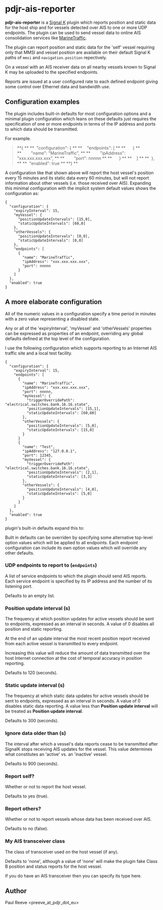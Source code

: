 # pdjr-ais-reporter

**pdjr-ais-reporter** is a
[Signal K](https://www.signalk.org/)
plugin which reports position and static data for the host ship and for
vessels detected over AIS to one or more UDP endpoints.
The plugin can be used to send vessel data to online AIS consolidation
services like
[MarineTraffic](https://www.marinetraffic.com).

The plugin can report position and static data for the 'self' vessel
requiring only that MMSI and vessel position are available on their
default Signal K paths of ```mmsi``` and ```navigation.position```
repectively.

On a vessel with an AIS receiver data on all nearby vessels known to
Signal K may be uploaded to the specified endpoints.

Reports are issued at a user configured rate to each defined endpoint
giving some control over Ethernet data and bandwidth use.

## Configuration examples

The plugin includes built-in defaults for most configuration options
and a minimal plugin configuration which leans on these defaults just
requires the specification of one or more endpoints in terms of the
IP address and ports to which data should be transmitted.

For example.

> **{  **
> **&nbsp;&nbsp;"configuration": {  **
> **&nbsp;&nbsp;&nbsp;&nbsp;"endpoints": [  **
> **&nbsp;&nbsp;&nbsp;&nbsp;&nbsp;&nbsp;{  **
> **&nbsp;&nbsp;&nbsp;&nbsp;&nbsp;&nbsp;&nbsp;&nbsp;"name": "MarineTraffic",  **
> **&nbsp;&nbsp;&nbsp;&nbsp;&nbsp;&nbsp;&nbsp;&nbsp;"ipAddress": "xxx.xxx.xxx.xxx",  **
> **&nbsp;&nbsp;&nbsp;&nbsp;&nbsp;&nbsp;&nbsp;&nbsp;"port": nnnnn  **
> **&nbsp;&nbsp;&nbsp;&nbsp;&nbsp;&nbsp;}  **
> **&nbsp;&nbsp;&nbsp;&nbsp;]  **
> **&nbsp;&nbsp;},  **
> **&nbsp;&nbsp;"enabled": true  **
> **}  **

A configuration like that shown above will report the host vessel's
position every 15 minutes and its static data every 60 minutes, but
will not report information about other vessels (i.e. those received
over AIS).
Expanding this minimal configuration with the implicit system default
values shows the configuration as:
```
{
  "configuration": {
    "expiryInterval": 15,
    "myVessel": {
      "positionUpdateIntervals": [15,0],
      "staticUpdateIntervals": [60,0]
    },
    "otherVessels": {
      "positionUpdateIntervals": [0,0],
      "staticUpdateIntervals": [0,0]
    },
    "endpoints": [
      {
        "name": "MarineTraffic",
        "ipAddress": "xxx.xxx.xxx.xxx",
        "port": nnnnn
      }
    ]
  },
  "enabled": true
}
```

## A more elaborate configuration

All of the numeric values in a configuration specify a time period
in minutes with a zero value representing a disabled state.

Any or all of the 'expiryInterval', 'myVessel' and 'otherVessels'
properties can be expressed as properties of an endpoint, overriding
any global defaults defined at the top level of the configuration.

I use the following configuration which supports reporting to an
Internet AIS traffic site and a local test facility.
```
{
  "configuration": {
    "expiryInterval": 15,
    "endpoints": [
      {
        "name": "MarineTraffic",
        "ipAddress": "xxx.xxx.xxx.xxx",
        "port": nnnnn,
        "myVessel": {
          "triggerOverridePath": "electrical.switches.bank.16.16.state",
          "positionUpdateIntervals": [15,1],
          "staticUpdateIntervals": [60,60]
        },
        "otherVessels": {
          "positionUpdateIntervals": [5,0],
          "staticUpdateIntervals": [15,0]
        }
      }
      {
        "name": "Test",
        "ipAddress": "127.0.0.1",
        "port": 12345,
        "myVessel": {
          "triggerOverridePath": "electrical.switches.bank.16.16.state",
          "positionUpdateIntervals": [2,1],
          "staticUpdateIntervals": [3,3]
        },
        "otherVessels": {
          "positionUpdateIntervals": [4,0],
          "staticUpdateIntervals": [5,0]
        }
      }
    ]
  },
  "enabled": true
}
```



plugin's built-in defaults expand this to:


Built in defaults can be overriden by specifying some alternative
top-level option values which will be applied to all endpoints.
Each endpoint configuration can include its own option values which
will override any other defaults.

### UDP endpoints to report to (```endpoints```)
A list of service endpoints to which the plugin should send AIS
reports.
Each service endpoint is specified by its IP address and the
number of its listening port.

Defaults to an empty list.

### Position update interval (s)
The frequency at which position updates for active vessels should
be sent to endpoints, expressed as an interval in seconds.
A value of 0 disables all position and static reporting.

At the end of an update interval the most recent position report
received from each active vessel is transmitted to every endpoint.

Increasing this value will reduce the amount of data transmitted
over the host Internet connection at the cost of temporal accuracy
in position reporting.

Defaults to 120 (seconds).

### Static update interval (s)
The frequency at which static data updates for active vessels should
be sent to endpoints, expressed as an interval in seconds.
A value of 0 disables static data reporting.
A value less than **Position update interval** will be treated as
**Position update interval**.

Defaults to 300 (seconds).

### Ignore data older than (s)
The interval after which a vessel's data reports cease to be transmitted
after SignalK stops receiving AIS updates for the vessel.
This value determines what constitutes an 'active' vs. an 'inactive'
vessel.

Defaults to 900 (seconds).

### Report self?
Whether or not to report the host vessel.

Defaults to yes (true).

### Report others?
Whether or not to report vessels whose data has been received over AIS.

Defaults to no (false).

### My AIS transceiver class
The class of transceiver used on the host vessel (if any).

Defaults to 'none', although a value of 'none' will make the plugin
fake Class B position and status reports for the host vessel.

If you do have an AIS transceiver then you can specify its type
here.

## Author
Paul Reeve <preeve_at_pdjr_dot_eu>
